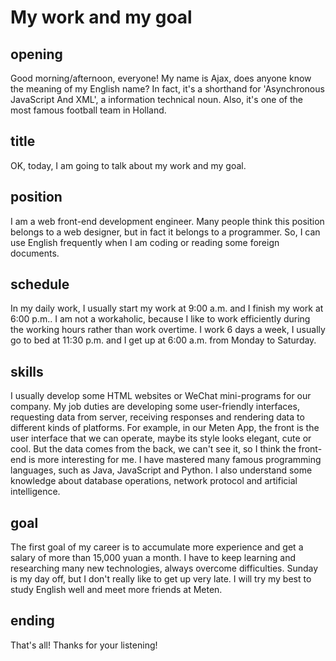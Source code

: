 # My work and my goal

## opening
Good morning/afternoon, everyone!
My name is Ajax, does anyone know the meaning of my English name?
In fact, it's a shorthand for 'Asynchronous JavaScript And XML', a information technical noun.
Also, it's one of the most famous football team in Holland.

## title
OK, today, I am going to talk about my work and my goal.

## position
I am a web front-end development engineer.
Many people think this position belongs to a web designer, but in fact it belongs to a programmer.
So, I can use English frequently when I am coding or reading some foreign documents.

## schedule
In my daily work, I usually start my work at 9:00 a.m. and I finish my work at 6:00 p.m..
I am not a workaholic, because I like to work efficiently during the working hours rather than work overtime.
I work 6 days a week, I usually go to bed at 11:30 p.m. and I get up at 6:00 a.m. from Monday to Saturday.

## skills
I usually develop some HTML websites or WeChat mini-programs for our company.
My job duties are developing some user-friendly interfaces, requesting data from server, receiving responses and rendering data to different kinds of platforms.
For example, in our Meten App, the front is the user interface that we can operate, maybe its style looks elegant, cute or cool.
But the data comes from the back, we can't see it, so I think the front-end is more interesting for me.
I have mastered many famous programming languages, such as Java, JavaScript and Python.
I also understand some knowledge about database operations, network protocol and artificial intelligence.

## goal
The first goal of my career is to accumulate more experience and get a salary of more than 15,000 yuan a month.
I have to keep learning and researching many new technologies, always overcome difficulties.
Sunday is my day off, but I don't really like to get up very late.
I will try my best to study English well and meet more friends at Meten.

## ending
That's all! Thanks for your listening!